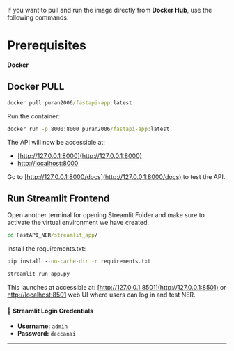 If you want to pull and run the image directly from **Docker Hub**, use the following commands:
# Prerequisites
**Docker**
## Docker PULL
```cmd
docker pull puran2006/fastapi-app:latest
```

Run the container:
```cmd
docker run -p 8000:8000 puran2006/fastapi-app:latest
```

The API will now be accessible at:
- [http://127.0.0.1:8000](http://127.0.0.1:8000)
- [http://localhost:8000](http://localhost:8000)

Go to [http://127.0.0.1:8000/docs](http://127.0.0.1:8000/docs) to test the API.

##  Run Streamlit Frontend
Open another terminal for opening Streamlit Folder and make sure to activate the virtual environment we have created.
```cmd
cd FastAPI_NER/streamlit_app/
```
Install the requirements.txt:
```cmd
pip install --no-cache-dir -r requirements.txt
```
```cmd
streamlit run app.py
```
This launches at accessible at: [http://127.0.0.1:8501](http://127.0.0.1:8501)  or [http://localhost:8501](http://localhost:8501) web UI where users can log in and test NER.

#### 🔑 Streamlit Login Credentials
- **Username:** `admin`
- **Password:** `deccanai`
---
